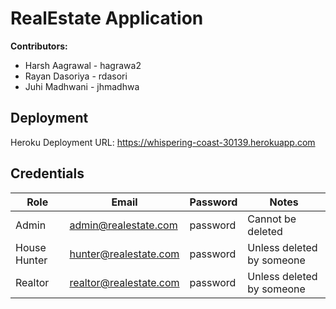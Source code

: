 # RealEstate Application

**Contributors:** 

  - Harsh Aagrawal - hagrawa2
  - Rayan Dasoriya - rdasori
  - Juhi Madhwani - jhmadhwa

## Deployment 

Heroku Deployment URL: https://whispering-coast-30139.herokuapp.com

## Credentials

| Role | Email | Password | Notes |
| --- | --- | --- | --- |
| Admin | admin@realestate.com | password | Cannot be deleted |
| House Hunter | hunter@realestate.com | password | Unless deleted by someone |
| Realtor | realtor@realestate.com | password | Unless deleted by someone |
